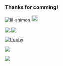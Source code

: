 ### Thanks for comming!

<!--
**lil-shimon/lil-shimon** is a ✨ _special_ ✨ repository because its `README.md` (this file) appears on your GitHub profile.

Here are some ideas to get you started:

- 🔭 I’m currently working on ...
- 🌱 I’m currently learning ...
- 👯 I’m looking to collaborate on ...
- 🤔 I’m looking for help with ...
- 💬 Ask me about ...
- 📫 How to reach me: ...
- 😄 Pronouns: ...
- ⚡ Fun fact: ...
-->

<p align="left"> 
  <a href="https://github.com/lil-shimon/lil-shimon/">
    <img src="https://komarev.com/ghpvc/?username=lil-shimon" alt="lil-shimon" />
  </a>
  <a href="https://github.com/lil-shimon">
    <img height="20" src="https://img.shields.io/github/followers/lil-shimon?label=follow&logo=github&style=flat" />
  </a>
</p>

<a href="https://github.com/anuraghazra/github-readme-stats">
  <img align="center" src="https://github-readme-stats.vercel.app/api/top-langs/?username=lil-shimon&theme=radical&count_private=true&layout=compact&hide=javascript,html,css&langs_count=8" />
</a>
<a href="https://github.com/anuraghazra/convoychat">
  <img align="center" src="https://github-readme-stats.vercel.app/api?username=lil-shimon&show_icons=true&count_private=true&theme=radical&hide=contribs&show_icons=true" />
</a>

<!-- 
[![willianrod's wakatime stats](https://github-readme-stats.vercel.app/api/wakatime?username=lil_shimon_dieng&layout=compact&theme=radical)](https://github.com/anuraghazra/github-readme-stats)
-->

[![trophy](https://github-profile-trophy.vercel.app/?username=lil-shimon&theme=onedark)](https://github.com/ryo-ma/github-profile-trophy)


<p align="left>
          <a>
          ![](https://github-profile-summary-cards.vercel.app/api/cards/most-commit-language?username=lil-shimon&theme=github_dark)
           <img align="center" src="https://github-profile-summary-cards.vercel.app/api/cards/most-commit-language?username=lil-shimon&theme=github_dark" />
          </a>
          <a>
          <img align="center" src="https://github-profile-summary-cards.vercel.app/api/cards/repos-per-language?username=lil-shimon&theme=github_dark" />
          </a>
</p>

![](https://github-profile-summary-cards.vercel.app/api/cards/profile-details?username=lil-shimon&theme=github_dark)
